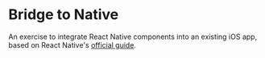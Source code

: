# Bridge to Native

An exercise to integrate React Native components into an existing iOS app, based on React Native's [official guide](https://facebook.github.io/react-native/docs/integration-with-existing-apps.html).
